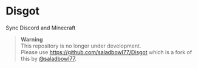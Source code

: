 # Disgot
Sync Discord and Minecraft

> **Warning**  
> This repository is no longer under development.   
> Please use https://github.com/saladbowl77/Disgot which is a fork of this by [@saladbowl77](https://github.com/saladbowl77).
